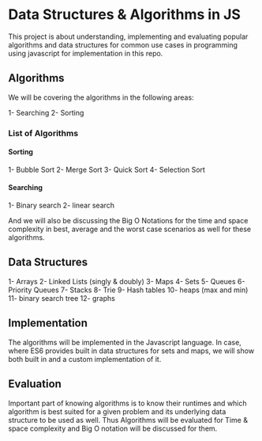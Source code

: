 # Data Structures & Algorithms in JS

This project is about understanding, implementing and evaluating popular algorithms and data structures for common use cases in programming using javascript for implementation in this repo.

## Algorithms

We will be covering the algorithms in the following areas:

1- Searching
2- Sorting

### List of Algorithms

#### Sorting

1- Bubble Sort
2- Merge Sort
3- Quick Sort
4- Selection Sort

#### Searching

1- Binary search
2- linear search

And we will also be discussing the Big O Notations for the time and space complexity in best, average and the worst case scenarios as well for these algorithms.

## Data Structures

1- Arrays
2- Linked Lists (singly & doubly)
3- Maps
4- Sets
5- Queues
6- Priority Queues
7- Stacks
8- Trie
9- Hash tables
10- heaps (max and min)
11- binary search tree
12- graphs

## Implementation

The algorithms will be implemented in the Javascript language. In case, where ES6 provides built in data structures for sets and maps, we will show both built in and a custom implementation of it.

## Evaluation

Important part of knowing algorithms is to know their runtimes and which algorithm is best suited for a given problem and its underlying data structure to be used as well. Thus Algorithms will be evaluated for Time & space complexity and Big O notation will be discussed for them.

